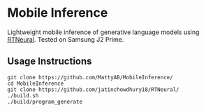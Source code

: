 # Mobile Inference

Lightweight mobile inference of generative language models using [RTNeural](https://github.com/jatinchowdhury18/RTNeural). Tested on Samsung J2 Prime.

## Usage Instructions

```
git clone https://github.com/MattyAB/MobileInference/
cd MobileInference
git clone https://github.com/jatinchowdhury18/RTNeural/
./build.sh
./build/program_generate
```
